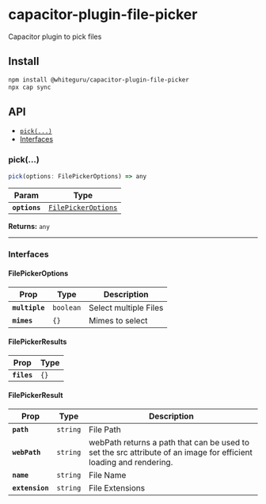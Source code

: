# capacitor-plugin-file-picker

Capacitor plugin to pick files

## Install

```bash
npm install @whiteguru/capacitor-plugin-file-picker
npx cap sync
```

## API

<docgen-index>

* [`pick(...)`](#pick)
* [Interfaces](#interfaces)

</docgen-index>

<docgen-api>
<!--Update the source file JSDoc comments and rerun docgen to update the docs below-->

### pick(...)

```typescript
pick(options: FilePickerOptions) => any
```

| Param         | Type                                                            |
| ------------- | --------------------------------------------------------------- |
| **`options`** | <code><a href="#filepickeroptions">FilePickerOptions</a></code> |

**Returns:** <code>any</code>

--------------------


### Interfaces


#### FilePickerOptions

| Prop           | Type                 | Description           |
| -------------- | -------------------- | --------------------- |
| **`multiple`** | <code>boolean</code> | Select multiple Files |
| **`mimes`**    | <code>{}</code>      | Mimes to select       |


#### FilePickerResults

| Prop        | Type            |
| ----------- | --------------- |
| **`files`** | <code>{}</code> |


#### FilePickerResult

| Prop            | Type                | Description                                                                                                       |
| --------------- | ------------------- | ----------------------------------------------------------------------------------------------------------------- |
| **`path`**      | <code>string</code> | File Path                                                                                                         |
| **`webPath`**   | <code>string</code> | webPath returns a path that can be used to set the src attribute of an image for efficient loading and rendering. |
| **`name`**      | <code>string</code> | File Name                                                                                                         |
| **`extension`** | <code>string</code> | File Extensions                                                                                                   |

</docgen-api>
